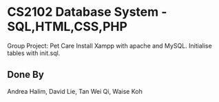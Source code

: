 # CS2102 Database System - SQL,HTML,CSS,PHP
Group Project: Pet Care
Install Xampp with apache and MySQL. Initialise tables with init.sql.
## Done By
Andrea Halim, David Lie, Tan Wei Qi, Waise Koh
